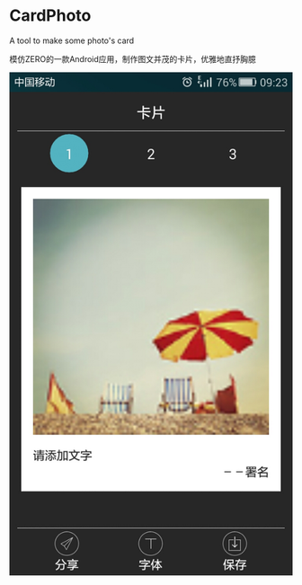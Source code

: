 # CardPhoto
A tool to make some photo's card

模仿ZERO的一款Android应用，制作图文并茂的卡片，优雅地直抒胸臆

![](https://github.com/ShelbyYu/CardPhoto/blob/master/ScreeShot/Screenshot_2015-07-04-09-23-55.jpeg)
